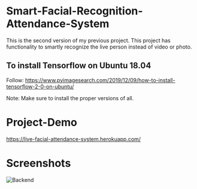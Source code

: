 # Smart-Facial-Recognition-Attendance-System
This is the second version of my previous project. This project has functionality to smartly recognize the live person instead of video or photo.

## To install Tensorflow on Ubuntu 18.04
Follow: https://www.pyimagesearch.com/2019/12/09/how-to-install-tensorflow-2-0-on-ubuntu/

Note: Make sure to install the proper versions of all.

# Project-Demo
https://live-facial-attendance-system.herokuapp.com/

# Screenshots
![Backend](https://user-images.githubusercontent.com/44961536/122361944-58086300-cf75-11eb-9cce-fd92131353f4.png)
